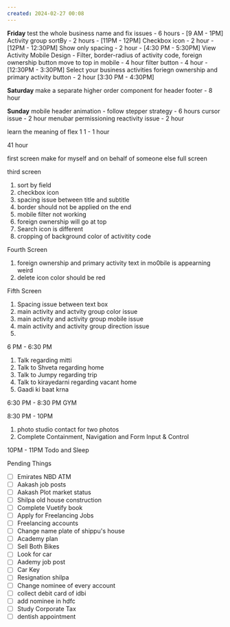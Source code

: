 ```yaml
---
created: 2024-02-27 00:08
---
```


**Friday**
test the whole business name and fix issues - 6 hours - [9 AM - 1PM]
Activity group sortBy - 2 hours - [11PM - 12PM]
Checkbox icon - 2 hour - [12PM - 12:30PM]
Show only spacing -  2 hour - [4:30 PM - 5:30PM]
View Activity Mobile Design - Filter, border-radius of activity code, foreign ownership button move to top in mobile - 4 hour
filter button -  4 hour - [12:30PM - 3:30PM]
Select your business activities foriegn ownership and primary activity button - 2 hour [3:30 PM - 4:30PM]

**Saturday**
make a separate higher order component for header footer - 8 hour

**Sunday**
mobile header animation - follow stepper strategy - 6 hours
cursor issue - 2 hour
menubar permissioning reactivity issue - 2 hour

learn the meaning of flex 1 1 - 1 hour

41 hour

first screen
make for myself and on behalf of someone else full screen

third screen
1. sort by field
2. checkbox icon
3. spacing issue between title and subtitle
4. border should not be applied on the end
5. mobile filter not working
6. foreign ownership will go at top
7. Search icon is different 
8. cropping of background color of activitity code

Fourth Screen
1. foreign ownership and primary activity text in mo0bile is appearning weird
2. delete icon color should be red

Fifth Screen
1. Spacing issue between text box
2. main activity and actvity group color issue
3. main activity and activity group mobile issue
4. main activity and activity group direction issue
5. 




		 
		 
		 

6 PM - 6:30 PM 
1. Talk regarding mitti
3. Talk to Shveta regarding home
4. Talk to Jumpy regarding trip
5. Talk to kirayedarni regarding vacant home
6. Gaadi ki baat krna

6:30 PM - 8:30 PM 
GYM 


8:30 PM - 10PM
1. photo studio contact for two photos
2. Complete Containment, Navigation and Form Input & Control

10PM - 11PM
Todo and Sleep

Pending Things

 - [ ] Emirates NBD ATM 
- [ ] Aakash job posts
- [ ] Aakash Plot market status
- [ ] Shilpa old house construction
- [ ] Complete Vuetify book
- [ ] Apply for Freelancing Jobs
- [ ] Freelancing accounts
- [ ] Change name plate of shippu's house 
- [ ] Academy plan 
- [ ] Sell Both Bikes
- [ ] Look for car
- [ ] Aademy job post
- [ ] Car Key 
- [ ] Resignation shilpa
- [ ] Change nominee of every account
- [ ] collect debit card of idbi
- [ ] add nominee in hdfc 
- [ ] Study Corporate Tax
- [ ] dentish appointment 